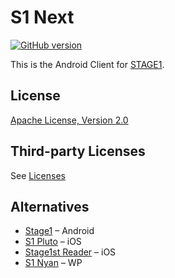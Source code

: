 # S1 Next

[![GitHub version](https://badge.fury.io/gh/floating-cat%2FS1-Next.svg)](http://badge.fury.io/gh/floating-cat%2FS1-Next)

This is the Android Client for [STAGE1](http://bbs.saraba1st.com/2b/forum.php).

## License

[Apache License, Version 2.0](LICENSE.txt)

## Third-party Licenses

See [Licenses](app/src/main/assets/text/license)

## Alternatives

- [Stage1](https://play.google.com/store/apps/details?id=com.motion.stage1) – Android
- [S1 Pluto](https://itunes.apple.com/cn/app/s1-pluto/id889820003) – iOS
- [Stage1st Reader](https://itunes.apple.com/cn/app/stage1st-reader/id509916119) – iOS
- [S1 Nyan](http://www.windowsphone.com/zh-cn/store/app/s1-nyan/61790166-792c-493b-bcc2-a2f1506292f5) – WP
